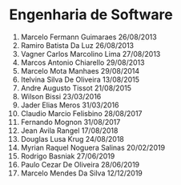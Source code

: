 # Engenharia de Software

1. Marcelo Fermann Guimaraes	26/08/2013	
1. Ramiro Batista Da Luz	26/08/2013	
1. Vagner Carlos Marcolino Lima	27/08/2013	
1. Marcos Antonio Chiarello	29/08/2013	
1. Marcelo Mota Manhaes	29/08/2014	
1. Itelvina Silva De Oliveira	13/08/2015	
1. Andre Augusto Tissot	21/08/2015	
1. Wilson Bissi	23/03/2016	
1. Jader Elias Meros	31/03/2016	
1. Claudio Marcio Felisbino	28/08/2017	
1. Fernando Mognon	31/08/2017	
1. Jean Avila Rangel	17/08/2018	
1. Douglas Lusa Krug	24/08/2018	
1. Myrian Raquel Noguera Salinas	20/02/2019	
1. Rodrigo Basniak	27/06/2019	
1. Paulo Cezar De Oliveira	28/06/2019	
1. Marcelo Mendes Da Silva	12/12/2019	
